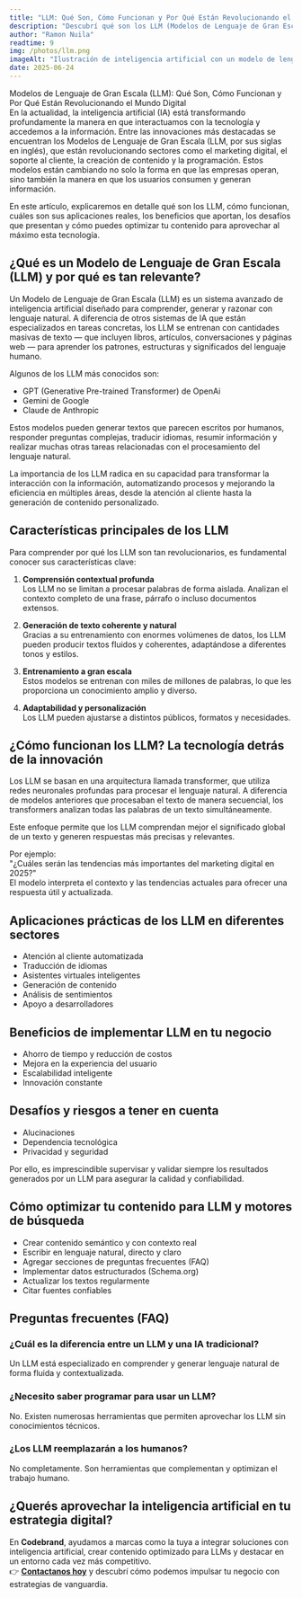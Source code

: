 ```yaml
---
title: "LLM: Qué Son, Cómo Funcionan y Por Qué Están Revolucionando el Mundo Digital"
description: "Descubrí qué son los LLM (Modelos de Lenguaje de Gran Escala), cómo funcionan, sus beneficios, aplicaciones reales y cómo adaptar tu contenido para esta nueva era de la inteligencia artificial."
author: "Ramon Nuila"
readtime: 9
img: /photos/llm.png
imageAlt: "Ilustración de inteligencia artificial con un modelo de lenguaje procesando datos"
date: 2025-06-24
---
```


Modelos de Lenguaje de Gran Escala (LLM): Qué Son, Cómo Funcionan y Por Qué Están Revolucionando el Mundo Digital  
En la actualidad, la inteligencia artificial (IA) está transformando profundamente la manera en que interactuamos con la tecnología y accedemos a la información. Entre las innovaciones más destacadas se encuentran los Modelos de Lenguaje de Gran Escala (LLM, por sus siglas en inglés), que están revolucionando sectores como el marketing digital, el soporte al cliente, la creación de contenido y la programación. Estos modelos están cambiando no solo la forma en que las empresas operan, sino también la manera en que los usuarios consumen y generan información.

En este artículo, explicaremos en detalle qué son los LLM, cómo funcionan, cuáles son sus aplicaciones reales, los beneficios que aportan, los desafíos que presentan y cómo puedes optimizar tu contenido para aprovechar al máximo esta tecnología.

## ¿Qué es un Modelo de Lenguaje de Gran Escala (LLM) y por qué es tan relevante?

Un Modelo de Lenguaje de Gran Escala (LLM) es un sistema avanzado de inteligencia artificial diseñado para comprender, generar y razonar con lenguaje natural. A diferencia de otros sistemas de IA que están especializados en tareas concretas, los LLM se entrenan con cantidades masivas de texto — que incluyen libros, artículos, conversaciones y páginas web — para aprender los patrones, estructuras y significados del lenguaje humano.

Algunos de los LLM más conocidos son:

- GPT (Generative Pre-trained Transformer) de OpenAi
- Gemini de Google
- Claude de Anthropic

Estos modelos pueden generar textos que parecen escritos por humanos, responder preguntas complejas, traducir idiomas, resumir información y realizar muchas otras tareas relacionadas con el procesamiento del lenguaje natural.

La importancia de los LLM radica en su capacidad para transformar la interacción con la información, automatizando procesos y mejorando la eficiencia en múltiples áreas, desde la atención al cliente hasta la generación de contenido personalizado.

## Características principales de los LLM

Para comprender por qué los LLM son tan revolucionarios, es fundamental conocer sus características clave:

1. **Comprensión contextual profunda**  
   Los LLM no se limitan a procesar palabras de forma aislada. Analizan el contexto completo de una frase, párrafo o incluso documentos extensos.

2. **Generación de texto coherente y natural**  
   Gracias a su entrenamiento con enormes volúmenes de datos, los LLM pueden producir textos fluidos y coherentes, adaptándose a diferentes tonos y estilos.

3. **Entrenamiento a gran escala**  
   Estos modelos se entrenan con miles de millones de palabras, lo que les proporciona un conocimiento amplio y diverso.

4. **Adaptabilidad y personalización**  
   Los LLM pueden ajustarse a distintos públicos, formatos y necesidades.

## ¿Cómo funcionan los LLM? La tecnología detrás de la innovación

Los LLM se basan en una arquitectura llamada transformer, que utiliza redes neuronales profundas para procesar el lenguaje natural. A diferencia de modelos anteriores que procesaban el texto de manera secuencial, los transformers analizan todas las palabras de un texto simultáneamente.

Este enfoque permite que los LLM comprendan mejor el significado global de un texto y generen respuestas más precisas y relevantes.

Por ejemplo:  
"¿Cuáles serán las tendencias más importantes del marketing digital en 2025?"  
El modelo interpreta el contexto y las tendencias actuales para ofrecer una respuesta útil y actualizada.

## Aplicaciones prácticas de los LLM en diferentes sectores

- Atención al cliente automatizada  
- Traducción de idiomas  
- Asistentes virtuales inteligentes  
- Generación de contenido  
- Análisis de sentimientos  
- Apoyo a desarrolladores

## Beneficios de implementar LLM en tu negocio

- Ahorro de tiempo y reducción de costos  
- Mejora en la experiencia del usuario  
- Escalabilidad inteligente  
- Innovación constante

## Desafíos y riesgos a tener en cuenta

- Alucinaciones  
- Dependencia tecnológica  
- Privacidad y seguridad

Por ello, es imprescindible supervisar y validar siempre los resultados generados por un LLM para asegurar la calidad y confiabilidad.

## Cómo optimizar tu contenido para LLM y motores de búsqueda

- Crear contenido semántico y con contexto real  
- Escribir en lenguaje natural, directo y claro  
- Agregar secciones de preguntas frecuentes (FAQ)  
- Implementar datos estructurados (Schema.org)  
- Actualizar los textos regularmente  
- Citar fuentes confiables

## Preguntas frecuentes (FAQ)

### ¿Cuál es la diferencia entre un LLM y una IA tradicional?

Un LLM está especializado en comprender y generar lenguaje natural de forma fluida y contextualizada.

### ¿Necesito saber programar para usar un LLM?

No. Existen numerosas herramientas que permiten aprovechar los LLM sin conocimientos técnicos.

### ¿Los LLM reemplazarán a los humanos?

No completamente. Son herramientas que complementan y optimizan el trabajo humano.

## ¿Querés aprovechar la inteligencia artificial en tu estrategia digital?

En **Codebrand**, ayudamos a marcas como la tuya a integrar soluciones con inteligencia artificial, crear contenido optimizado para LLMs y destacar en un entorno cada vez más competitivo.  
👉 **[Contactanos hoy](/contacto)** y descubrí cómo podemos impulsar tu negocio con estrategias de vanguardia.
